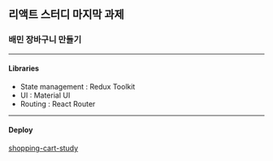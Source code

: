 ## 리액트 스터디 마지막 과제
### 배민 장바구니 만들기
---
#### Libraries
  * State management : Redux Toolkit
  * UI : Material UI
  * Routing : React Router
---
#### Deploy
 <a href="https://eowr22.github.io/shopping-cart-study" target="_blank">shopping-cart-study</a>

